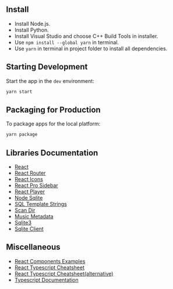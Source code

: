 ## Install

- Install Node.js.
- Install Python.
- Install Visual Studio and choose C++ Build Tools in installer.
- Use `npm install --global yarn` in terminal.
- Use `yarn` in terminal in project folder to install all dependencies.

## Starting Development

Start the app in the `dev` environment:

```bash
yarn start
```

## Packaging for Production

To package apps for the local platform:

```bash
yarn package
```

## Libraries Documentation

- [React](https://reactjs.org/docs/getting-started.html)
- [React Router](https://reactrouter.com/web/guides/quick-start)
- [React Icons](https://react-icons.github.io/react-icons/icons?name=bs)
- [React Pro Sidebar](https://github.com/azouaoui-med/react-pro-sidebar)
- [React Player](https://github.com/cookpete/react-player)
- [Node Sqlite](https://github.com/kriasoft/node-sqlite)
- [SQL Template Strings](https://github.com/felixfbecker/node-sql-template-strings)
- [Scan Dir](https://github.com/Bartozzz/scan-dir)
- [Music Metadata](https://github.com/Borewit/music-metadata)
- [Sqlite3](https://github.com/mapbox/node-sqlite3)
- [Sqlite Client](https://github.com/kriasoft/node-sqlite)

## Miscellaneous

- [React Components Examples](https://reactjsexample.com/)
- [React Typescript Cheatsheet](https://react-typescript-cheatsheet.netlify.app/)
- [React Typescript Cheatsheet(alternative)](https://github.com/typescript-cheatsheets/react)
- [Typescript Documentation](https://www.typescriptlang.org/docs/)
